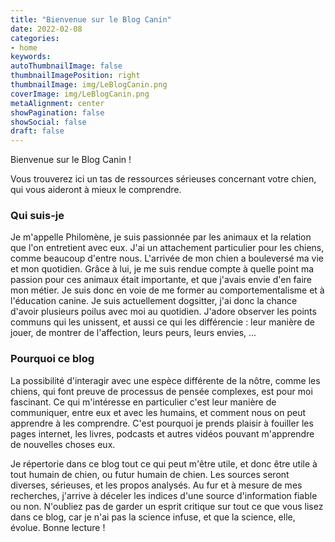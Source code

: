 ```yaml
---
title: "Bienvenue sur le Blog Canin"
date: 2022-02-08
categories:
- home
keywords:
autoThumbnailImage: false
thumbnailImagePosition: right
thumbnailImage: img/LeBlogCanin.png
coverImage: img/LeBlogCanin.png
metaAlignment: center
showPagination: false
showSocial: false
draft: false
---
```


Bienvenue sur le Blog Canin !

Vous trouverez ici un tas de ressources sérieuses concernant votre chien, qui vous aideront à mieux le comprendre.

<!--more-->

### Qui suis-je
Je m'appelle Philomène, je suis passionnée par les animaux et la relation que l'on entretient avec eux. J'ai un attachement particulier pour les chiens, comme beaucoup d'entre nous. L'arrivée de mon chien a bouleversé ma vie et mon quotidien. Grâce à lui, je me suis rendue compte à quelle point ma passion pour ces animaux était importante, et que j'avais envie d'en faire mon métier. Je suis donc en voie de me former au comportementalisme et à l'éducation canine. Je suis actuellement dogsitter, j'ai donc la chance d'avoir plusieurs poilus avec moi au quotidien. J'adore observer les points communs qui les unissent, et aussi ce qui les différencie : leur manière de jouer, de montrer de l'affection, leurs peurs, leurs envies, ... 

### Pourquoi ce blog
La possibilité d'interagir avec une espèce différente de la nôtre, comme les chiens, qui font preuve de processus de pensée complexes, est pour moi fascinant. Ce qui m'intéresse en particulier c'est leur manière de communiquer, entre eux et avec les humains, et comment nous on peut apprendre à les comprendre. C'est pourquoi je prends plaisir à fouiller les pages internet, les livres, podcasts et autres vidéos pouvant m'apprendre de nouvelles choses eux. 

Je répertorie dans ce blog tout ce qui peut m'être utile, et donc être utile à tout humain de chien, ou futur humain de chien. Les sources seront diverses, sérieuses, et les propos analysés. Au fur et à mesure de mes recherches, j'arrive à déceler les indices d'une source d'information fiable ou non. N'oubliez pas de garder un esprit critique sur tout ce que vous lisez dans ce blog, car je n'ai pas la science infuse, et que la science, elle, évolue. Bonne lecture !

